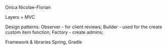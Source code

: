 Onica Nicolae-Florian

Layers + MVC

Design patterns:
    Observer - for client reviews;
    Builder - used for the create custom item function;
    Factory - create admins;

Framework & libraries
Spring, Gradle
